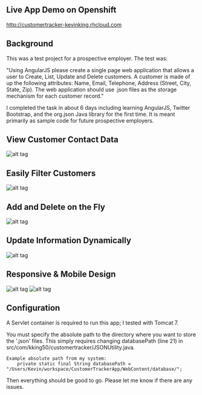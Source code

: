 Live App Demo on Openshift
--------------------------
http://customertracker-kevinking.rhcloud.com

Background
----------

This was a test project for a prospective employer. The test was:

"Using AngularJS please create a single page web application that allows a user to Create, List, Update and Delete customers.  A customer is made of up the following attributes: Name, Email, Telephone, Address (Street, City, State, Zip). The web application should use .json files as the storage mechanism for each customer record."

I completed the task in about 6 days including learning AngularJS, Twitter Bootstrap, and the org.json Java library for the first time. It is meant primarily as sample code for future prospective employers.

View Customer Contact Data
--------------------------
![alt tag](http://i1282.photobucket.com/albums/a532/kking50/CustomerTrackerList_zps15e40496.png)

Easily Filter Customers
-----------------------
![alt tag](http://i1282.photobucket.com/albums/a532/kking50/CustomerTrackerFilter_zps2aec09ae.png)

Add and Delete on the Fly
-------------------------
![alt tag](http://i1282.photobucket.com/albums/a532/kking50/CustomerTrackerAdd_zps216fafea.png)

Update Information Dynamically
------------------------------
![alt tag](http://i1282.photobucket.com/albums/a532/kking50/CustomerTrackerUpdate_zps6666b100.png)

Responsive & Mobile Design
--------------------------
![alt tag](http://i1282.photobucket.com/albums/a532/kking50/CustomerTrackerResponsiveTop_zpsda324915.png)
![alt tag](http://i1282.photobucket.com/albums/a532/kking50/CustomerTrackerResponsiveBottom_zpsd929e539.png)

Configuration
-------------

A Servlet container is required to run this app; I tested with Tomcat 7.

You must specify the absolute path to the directory where you want to store the '.json' files.
This simply requires changing databasePath (line 21) in src/com/kking50/customertracker/JSONUtility.java.

	Example absolute path from my system:
		private static final String databasePath = "/Users/Kevin/workspace/CustomerTrackerApp/WebContent/database/";
		
Then everything should be good to go. Please let me know if there are any issues.
